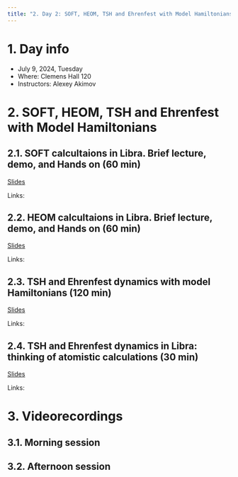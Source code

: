 ```yaml
---
title: "2. Day 2: SOFT, HEOM, TSH and Ehrenfest with Model Hamiltonians"
---
```


# 1. Day info

 - July 9, 2024, Tuesday
 - Where: Clemens Hall 120
 - Instructors: Alexey Akimov


# 2. SOFT, HEOM, TSH and Ehrenfest with Model Hamiltonians

## 2.1. SOFT calcultaions in Libra. Brief lecture, demo, and Hands on (60 min)

[Slides]()

Links:

## 2.2. HEOM calcultaions in Libra. Brief lecture, demo, and Hands on (60 min)

[Slides]()

Links:

## 2.3. TSH and Ehrenfest dynamics with model Hamiltonians (120 min)

[Slides]()

Links:

## 2.4. TSH and Ehrenfest dynamics in Libra: thinking of atomistic calculations (30 min)

[Slides]()

Links:


# 3. Videorecordings

## 3.1. Morning session

## 3.2. Afternoon session





